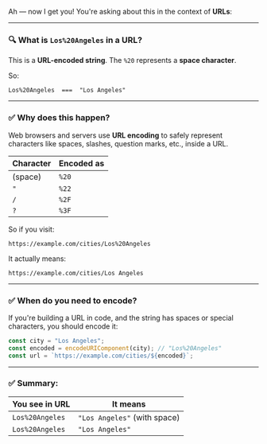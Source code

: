 Ah — now I get you! You're asking about this in the context of **URLs**:

---

### 🔍 What is `Los%20Angeles` in a URL?

This is a **URL-encoded string**. The `%20` represents a **space character**.

So:

```
Los%20Angeles  ===  "Los Angeles"
```

---

### ✅ Why does this happen?

Web browsers and servers use **URL encoding** to safely represent characters like spaces, slashes, question marks, etc., inside a URL.

| Character | Encoded as |
| --------- | ---------- |
| (space)   | `%20`      |
| `"`       | `%22`      |
| `/`       | `%2F`      |
| `?`       | `%3F`      |

So if you visit:

```
https://example.com/cities/Los%20Angeles
```

It actually means:

```
https://example.com/cities/Los Angeles
```

---

### ✅ When do you need to encode?

If you're building a URL in code, and the string has spaces or special characters, you should encode it:

```js
const city = "Los Angeles";
const encoded = encodeURIComponent(city); // "Los%20Angeles"
const url = `https://example.com/cities/${encoded}`;
```

---

### ✅ Summary:

| You see in URL  | It means                     |
| --------------- | ---------------------------- |
| `Los%20Angeles` | `"Los Angeles"` (with space) |
| `Los%20Angeles` | `"Los Angeles"`              |
